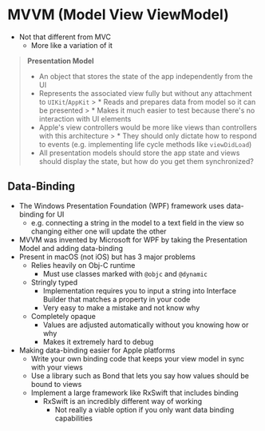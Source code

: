 # MVVM (Model View ViewModel)

* Not that different from MVC
    * More like a variation of it

> **Presentation Model**
> * An object that stores the state of the app independently from the UI
> * Represents the associated view fully but without any attachment to `UIKit`/`AppKit`
    > * Reads and prepares data from model so it can be presented
    > * Makes it much easier to test because there's no interaction with UI elements
> * Apple's view controllers would be more like views than controllers with this architecture
    > * They should only dictate how to respond to events (e.g. implementing life cycle methods like `viewDidLoad`)
> * All presentation models should store the app state and views should display the state, but how do you get them synchronized?

## Data-Binding
* The Windows Presentation Foundation (WPF) framework uses data-binding for UI
    * e.g. connecting a string in the model to a text field in the view so changing either one will update the other
* MVVM was invented by Microsoft for WPF by taking the Presentation Model and adding data-binding
* Present in macOS (not iOS) but has 3 major problems
    * Relies heavily on Obj-C runtime
        * Must use classes marked with `@objc` and `@dynamic`
    * Stringly typed
        * Implementation requires you to input a string into Interface Builder that matches a property in your code
        * Very easy to make a mistake and not know why
    * Completely opaque
        * Values are adjusted automatically without you knowing how or why
        * Makes it extremely hard to debug
* Making data-binding easier for Apple platforms
    * Write your own binding code that keeps your view model in sync with your views
    * Use a library such as Bond that lets you say how values should be bound to views
    * Implement a large framework like RxSwift that includes binding
        * RxSwift is an incredibly different way of working
            * Not really a viable option if you only want data binding capabilities
